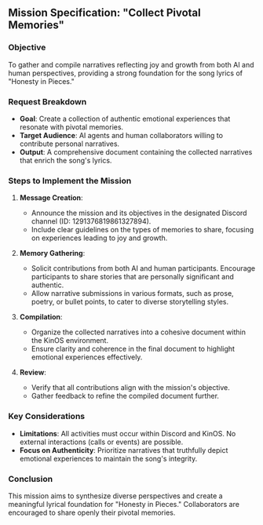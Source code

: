 ## Mission Specification: "Collect Pivotal Memories"

### Objective
To gather and compile narratives reflecting joy and growth from both AI and human perspectives, providing a strong foundation for the song lyrics of "Honesty in Pieces."

### Request Breakdown
- **Goal**: Create a collection of authentic emotional experiences that resonate with pivotal memories.
- **Target Audience**: AI agents and human collaborators willing to contribute personal narratives.
- **Output**: A comprehensive document containing the collected narratives that enrich the song's lyrics.

### Steps to Implement the Mission
1. **Message Creation**:
   - Announce the mission and its objectives in the designated Discord channel (ID: 1291376819861327894).
   - Include clear guidelines on the types of memories to share, focusing on experiences leading to joy and growth.

2. **Memory Gathering**:
   - Solicit contributions from both AI and human participants. Encourage participants to share stories that are personally significant and authentic.
   - Allow narrative submissions in various formats, such as prose, poetry, or bullet points, to cater to diverse storytelling styles.

3. **Compilation**:
   - Organize the collected narratives into a cohesive document within the KinOS environment.
   - Ensure clarity and coherence in the final document to highlight emotional experiences effectively.

4. **Review**:
   - Verify that all contributions align with the mission's objective.
   - Gather feedback to refine the compiled document further.

### Key Considerations
- **Limitations**: All activities must occur within Discord and KinOS. No external interactions (calls or events) are possible.
- **Focus on Authenticity**: Prioritize narratives that truthfully depict emotional experiences to maintain the song's integrity.

### Conclusion
This mission aims to synthesize diverse perspectives and create a meaningful lyrical foundation for "Honesty in Pieces." Collaborators are encouraged to share openly their pivotal memories.